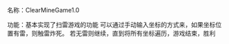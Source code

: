 
名称：ClearMineGame1.0

功能：基本实现了扫雷游戏的功能
      可以通过手动输入坐标的方式来，如果坐标位置有雷，则触雷炸死。
      若无雷则继续，直到将所有坐标遍历，游戏结束，胜利
